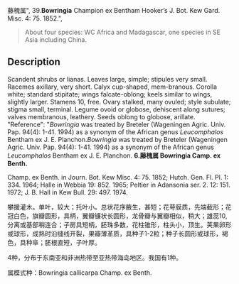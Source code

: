 藤槐属",
39.**Bowringia** Champion ex Bentham Hooker’s J. Bot. Kew Gard. Misc. 4: 75. 1852.",

> About four species: WC Africa and Madagascar, one species in SE Asia including China.

## Description
Scandent shrubs or lianas. Leaves large, simple; stipules very small. Racemes axillary, very short. Calyx cup-shaped, mem-branous. Corolla white; standard stipitate; wings falcate-oblong; keels similar to wings, slightly larger. Stamens 10, free. Ovary stalked, many ovuled; style subulate; stigma small, terminal. Legume ovoid or globose, dehiscent along sutures; valves membranous, leathery. Seeds oblong to globose, arillate.
  "Reference": "*Bowringia* was treated by Breteler (Wageningen Agric. Univ. Pap. 94(4): 1-41. 1994) as a synonym of the African genus *Leucomphalos* Bentham ex J. E. Planchon.*Bowringia* was treated by Breteler (Wageningen Agric. Univ. Pap. 94(4): 1-41. 1994) as a synonym of the African genus *Leucomphalos* Bentham ex J. E. Planchon.
**6.藤槐属 Bowringia Camp. ex Benth.**

Champ. ex Benth. in Journ. Bot. Kew Misc. 4: 75. 1852; Hutch. Gen. Fl. Pl. 1: 334. 1964; Halle in Webbia 19: 852. 1965; Peltier in Adansonia ser. 2. 12: 151. 1972; J. B. Hall in Kew Bull. 29: 497. 1974.

攀援灌木。单叶，较大；托叶小。总状花序腋生，甚短；花萼膜质，先端截形；花冠白色，旗瓣圆形，具柄，翼瓣镰状长圆形，龙骨瓣与翼瓣相似，稍大；雄蕊10,分离或基部稍连合；子房具短柄，胚珠多数，花柱锥形，柱头小，顶生。荚果卵形或球形，成熟时沿缝线开裂，果瓣薄革质，具种子1-2粒；种子长圆形或球形，褐色，具种阜；胚根直短，子叶厚。

4种，分布于东南亚和非洲热带至亚热带海岛地区。我国有1种。

属模式种：Bowringia callicarpa Champ. ex Benth.
